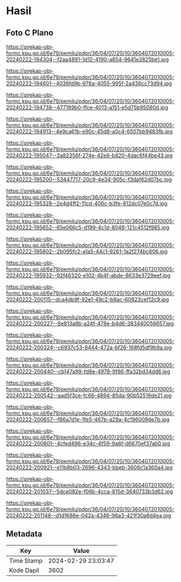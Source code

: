 # Hasil

## Foto C Plano

https://sirekap-obj-formc.kpu.go.id/6e79/pemilu/pdpr/36/04/07/20/10/3604072010005-20240222-194304--f2aa4891-1d12-4190-a854-9641e3825be1.jpg

https://sirekap-obj-formc.kpu.go.id/6e79/pemilu/pdpr/36/04/07/20/10/3604072010005-20240222-194601--4036fd9b-978a-4055-995f-2a436cc73d94.jpg

https://sirekap-obj-formc.kpu.go.id/6e79/pemilu/pdpr/36/04/07/20/10/3604072010005-20240222-194738--477189b0-ffce-4013-a151-e5d75b95080d.jpg

https://sirekap-obj-formc.kpu.go.id/6e79/pemilu/pdpr/36/04/07/20/10/3604072010005-20240222-194913--4e9ca61b-e90c-45d8-a0c4-6507bb9483fb.jpg

https://sirekap-obj-formc.kpu.go.id/6e79/pemilu/pdpr/36/04/07/20/10/3604072010005-20240222-195047--3a82356f-274e-42e6-b820-4dac6f44be43.jpg

https://sirekap-obj-formc.kpu.go.id/6e79/pemilu/pdpr/36/04/07/20/10/3604072010005-20240222-195200--53447717-20c9-4e34-905c-f3daf62d07bc.jpg

https://sirekap-obj-formc.kpu.go.id/6e79/pemilu/pdpr/36/04/07/20/10/3604072010005-20240222-195328--2e4d4ff2-11cd-406c-b3fe-812dc07e0c7d.jpg

https://sirekap-obj-formc.kpu.go.id/6e79/pemilu/pdpr/36/04/07/20/10/3604072010005-20240222-195652--65e066c5-d199-4c1d-8048-121c4512f985.jpg

https://sirekap-obj-formc.kpu.go.id/6e79/pemilu/pdpr/36/04/07/20/10/3604072010005-20240222-195802--2b095fc2-a1a5-44c1-9261-1a2f274bc606.jpg

https://sirekap-obj-formc.kpu.go.id/6e79/pemilu/pdpr/36/04/07/20/10/3604072010005-20240222-195932--92f46320-e102-4b4f-abde-8633e3729eef.jpg

https://sirekap-obj-formc.kpu.go.id/6e79/pemilu/pdpr/36/04/07/20/10/3604072010005-20240222-200115--dca4db9f-92e1-49c2-b8ac-60823cef12c9.jpg

https://sirekap-obj-formc.kpu.go.id/6e79/pemilu/pdpr/36/04/07/20/10/3604072010005-20240222-200227--8e813a8b-a24f-478e-b4d6-383440056657.jpg

https://sirekap-obj-formc.kpu.go.id/6e79/pemilu/pdpr/36/04/07/20/10/3604072010005-20240222-200324--c6937c53-8444-472a-bf26-168fd5df9b9a.jpg

https://sirekap-obj-formc.kpu.go.id/6e79/pemilu/pdpr/36/04/07/20/10/3604072010005-20240222-200440--cb147a89-fd8e-4978-9f86-ffa32bd34dd6.jpg

https://sirekap-obj-formc.kpu.go.id/6e79/pemilu/pdpr/36/04/07/20/10/3604072010005-20240222-200542--aad5f3ce-fc66-4894-85da-90b52519de21.jpg

https://sirekap-obj-formc.kpu.go.id/6e79/pemilu/pdpr/36/04/07/20/10/3604072010005-20240222-200657--f86a7d1e-1fe5-467b-a29a-4c196009de7b.jpg

https://sirekap-obj-formc.kpu.go.id/6e79/pemilu/pdpr/36/04/07/20/10/3604072010005-20240222-200801--4cfed496-e34c-4f59-9a6f-d6670ef37ab0.jpg

https://sirekap-obj-formc.kpu.go.id/6e79/pemilu/pdpr/36/04/07/20/10/3604072010005-20240222-200921--e11b8b03-2696-4343-bbeb-3606c1a360a4.jpg

https://sirekap-obj-formc.kpu.go.id/6e79/pemilu/pdpr/36/04/07/20/10/3604072010005-20240222-201037--5dce082e-f06b-4cca-815d-3640733b3d62.jpg

https://sirekap-obj-formc.kpu.go.id/6e79/pemilu/pdpr/36/04/07/20/10/3604072010005-20240222-201148--d1d1686e-042a-4346-96a3-421f30a8d4ea.jpg


## Metadata

| Key        | Value               |
| ---------- | ------------------- |
| Time Stamp | 2024-02-29 23:03:47 |
| Kode Dapil | 3602                |



